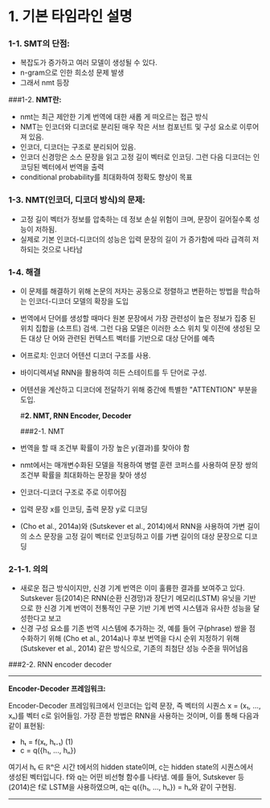 # **1. 기본 타임라인 설명**
### 1-1. **SMT의 단점:**
- 복잡도가 증가하고 여러 모델이 생성될 수 있다.
- n-gram으로 인한 희소성 문제 발생
- 그래서 nmt 등장

###1-2. **NMT란:**
- nmt는 최근 제안한 기계 번역에 대한 새롭 게 떠오르는 접근 방식
- NMT는 인코더와 디코더로 분리된 매우 작은 서브 컴포넌트 및 구성 요소로 이루어져 있음.
- 인코더, 디코더는 구조로 분리되어 있음.
- 인코더 신경망은 소스 문장을 읽고 고정 길이 벡터로 인코딩. 그런 다음 디코더는 인코딩된 벡터에서 번역을 출력
- conditional probability를 최대화하여 정확도 향상이 목표

### 1-3. **NMT(인코더, 디코더 방식)의 문제:**
- 고정 길이 벡터가 정보를 압축하는 데 정보 손실 위험이 크며, 문장이 길어질수록 성능이 저하됨.
- 실제로 기본 인코더-디코더의 성능은 입력 문장의 길이 가 증가함에 따라 급격히 저하되는 것으로 나타남

### 1-4. **해결**
- 이 문제를 해결하기 위해 논문의 저자는 공동으로 정렬하고 변환하는 방법을 학습하는 인코더-디코더 모델의 확장을 도입
- 번역에서 단어를 생성할 때마다 원본 문장에서 가장 관련성이 높은 정보가 집중 된 위치 집합을 (소프트) 검색. 그런 다음 모델은 이러한 소스 위치 및 이전에 생성된 모든 대상 단 어와 관련된 컨텍스트 벡터를 기반으로 대상 단어를 예측
- 어프로치: 인코더 어텐션 디코더 구조를 사용.
- 바이디렉셔널 RNN을 활용하여 히든 스테이트를 두 단어로 구성.
- 어텐션을 계산하고 디코더에 전달하기 위해 중간에 특별한 "ATTENTION" 부분을 도입.

  #**2. NMT, RNN Encoder, Decoder**

  ###2-1. NMT
- 번역을 할 때 조건부 확률이 가장 높은 y(결과)를 찾아야 함
- nmt에서는 매개변수화된 모델을 적용하여 병렬 훈련 코퍼스를 사용하여 문장 쌍의 조건부 확률을 최대화하는 문장을 찾아 생성
- 인코더-디코더 구조로 주로 이루어짐
- 입력 문장 x를 인코딩, 출력 문장 y로 디코딩
- (Cho et al., 2014a)와 (Sutskever et al., 2014)에서 RNN을 사용하여 가변 길이의 소스 문장을 고정 길이 벡터로 인코딩하고 이를 가변 길이의 대상 문장으로 디코딩


### 2-1-1. 의의
- 새로운 접근 방식이지만, 신경 기계 번역은 이미 훌륭한 결과를 보여주고 있다. Sutskever 등(2014)은 RNN(순환 신경망)과 장단기 메모리(LSTM) 유닛을 기반으로 한 신경 기계 번역이 전통적인 구문 기반 기계 번역 시스템과 유사한 성능을 달성한다고 보고
- 신경 구성 요소를 기존 번역 시스템에 추가하는 것, 예를 들어 구(phrase) 쌍을 점수화하기 위해 (Cho et al., 2014a)나 후보 번역을 다시 순위 지정하기 위해 (Sutskever et al., 2014) 같은 방식으로, 기존의 최첨단 성능 수준을 뛰어넘음


###2-2. RNN encoder decoder


---

**Encoder-Decoder 프레임워크:**

Encoder-Decoder 프레임워크에서 인코더는 입력 문장, 즉 벡터의 시퀀스 x = (x₁, ..., xₙ)를 벡터 c로 읽어들임. 가장 흔한 방법은 RNN을 사용하는 것이며, 이를 통해 다음과 같이 표현됨:

- hₜ = f(xₜ, hₜ₋₁)  (1)
- c = q({h₁, ..., hₙ})

여기서 hₜ ∈ ℝⁿ은 시간 t에서의 hidden state이며, c는 hidden state의 시퀀스에서 생성된 벡터입니다. f와 q는 어떤 비선형 함수를 나타냄. 예를 들어, Sutskever 등(2014)은 f로 LSTM을 사용하였으며, q는 q({h₁, ..., hₙ}) = hₙ와 같이 구현됨.

---
